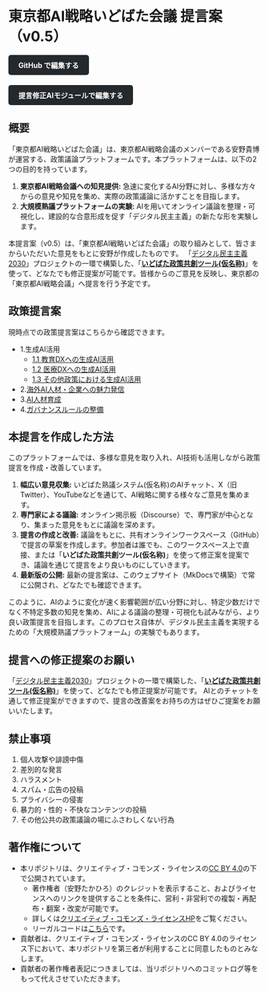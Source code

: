 # 東京都AI戦略いどばた会議 提言案（v0.5）

<div style="margin-bottom: 20px;">
<a href="https://github.com/takahiroanno2024/2025_ai_idobatakaigi_output/blob/main/docs/index.md" style="display: inline-block; padding: 10px 20px; background-color: #24292e; color: white; text-decoration: none; border-radius: 5px; font-weight: bold;">GitHub で編集する</a>
</div>

<div style="margin-bottom: 20px;">
<a href="https://delib.takahiroanno.com/view/docs" style="display: inline-block; padding: 10px 20px; background-color: #24292e; color: white; text-decoration: none; border-radius: 5px; font-weight: bold;">提言修正AIモジュールで編集する</a>
</div>



## 概要
「東京都AI戦略いどばた会議」は、東京都AI戦略会議のメンバーである安野貴博が運営する、政策議論プラットフォームです。本プラットフォームは、以下の2つの目的を持っています。

1.  **東京都AI戦略会議への知見提供:** 急速に変化するAI分野に対し、多様な方々からの意見や知見を集め、実際の政策議論に活かすことを目指します。
2.  **大規模熟議プラットフォームの実験:** AIを用いてオンライン議論を整理・可視化し、建設的な合意形成を促す「デジタル民主主義」の新たな形を実験します。

本提言案（v0.5）は、「東京都AI戦略いどばた会議」の取り組みとして、皆さまからいただいた意見をもとに安野が作成したものです。
「[デジタル民主主義2030](https://dd2030.org/)」プロジェクトの一環で構築した、「**[いどばた政策共創ツール(仮名称)](https://delib.takahiroanno.com/view/docs)**」を使って、どなたでも修正提案が可能です。皆様からのご意見を反映し、東京都の「東京都AI戦略会議」へ提言を行う予定です。


## 政策提言案

現時点での政策提言案はこちらから確認できます。

- 1.生成AI活用
    - [1.1 教育DXへの生成AI活用](./1.1_教育DXへの生成AI活用.md)
    - [1.2 医療DXへの生成AI活用](./1.2_医療DXへの生成AI活用.md)
    - [1.3 その他政策における生成AI活用](./1.3_その他政策における生成AI活用.md)
- 2.[海外AI人材・企業への魅力発信](./2_海外AI人材・企業への魅力発信.md)
- 3.[AI人材育成](./3_AI人材育成.md)
- 4.[ガバナンスルールの整備](./4_ガバナンスルールの整備.md)

## 本提言を作成した方法

このプラットフォームでは、多様な意見を取り入れ、AI技術も活用しながら政策提言を作成・改善しています。

1.  **幅広い意見収集:** いどばた熟議システム(仮名称)のAIチャット、X（旧Twitter）、YouTubeなどを通じて、AI戦略に関する様々なご意見を集めます。
2.  **専門家による議論:** オンライン掲示板（Discourse）で、専門家が中心となり、集まった意見をもとに議論を深めます。
3.  **提言の作成と改善:** 議論をもとに、共有オンラインワークスペース（GitHub）で提言の草案を作成します。参加者は誰でも、このワークスペース上で直接、または「**いどばた政策共創ツール(仮名称)**」を使って修正案を提案でき、議論を通じて提言をより良いものにしていきます。
4.  **最新版の公開:** 最新の提言案は、このウェブサイト（MkDocsで構築）で常に公開され、どなたでも確認できます。

このように、AIのように変化が速く影響範囲が広い分野に対し、特定少数だけでなく不特定多数の知見を集め、AIによる議論の整理・可視化も試みながら、より良い政策提言を目指します。このプロセス自体が、デジタル民主主義を実現するための「大規模熟議プラットフォーム」の実験でもあります。



## 提言への修正提案のお願い
「[デジタル民主主義2030](https://dd2030.org/)」プロジェクトの一環で構築した、「**[いどばた政策共創ツール(仮名称)](https://delib.takahiroanno.com/view/docs)**」を使って、どなたでも修正提案が可能です。
AIとのチャットを通して修正提案ができますので、提言の改善案をお持ちの方はぜひご提案をお願いいたします。


## 禁止事項
1. 個人攻撃や誹謗中傷
2. 差別的な発言
3. ハラスメント
4. スパム・広告の投稿
5. プライバシーの侵害
6. 暴力的・性的・不快なコンテンツの投稿
7. その他公共の政策議論の場にふさわしくない行為


## 著作権について

- 本リポジトリは、クリエイティブ・コモンズ・ライセンスの[CC BY 4.0](https://creativecommons.org/licenses/by/4.0/deed.ja)の下で公開されています。
    - 著作権者（安野たかひろ）のクレジットを表示すること、およびライセンスへのリンクを提供することを条件に、営利・非営利での複製・再配布・翻案・改変が可能です。
    - 詳しくは[クリエイティブ・コモンズ・ライセンスHP](https://creativecommons.jp/licenses/)をご覧ください。
    - リーガルコードは[こちら](https://github.com/takahiroanno2024/2025_ai_idobatakaigi_outpu/blob/main/LICENSE)です。
- 貢献者は、クリエイティブ・コモンズ・ライセンスのCC BY 4.0のライセンス下において、本リポジトリを第三者が利用することに同意したものとみなします。
- 貢献者の著作権者表記につきましては、当リポジトリへのコミットログ等をもって代えさせていただきます。

